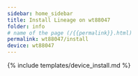 ```yaml
---
sidebar: home_sidebar
title: Install Lineage on wt88047
folder: info
# name of the page (/{{permalink}}.html)
permalink: wt88047/install
device: wt88047
---
```

{% include templates/device_install.md %}
